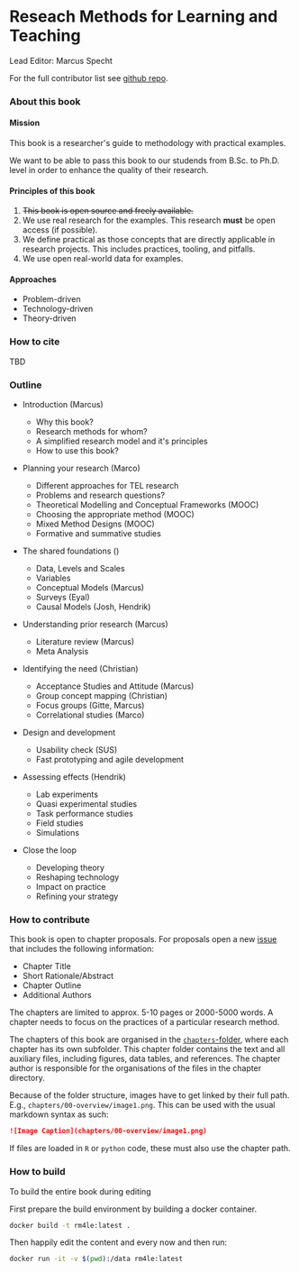 # Reseach Methods for Learning and Teaching

Lead Editor: Marcus Specht

For the full contributor list see [github repo](https://github.com/marcuspecht/RM4LE).

### About this book

#### Mission

This book is a researcher's guide to methodology with practical examples.

We want to be able to pass this book to our studends from B.Sc. to Ph.D. level in order to enhance the quality of their research.

#### Principles of this book

1. ~~This book is open source and freely available.~~
1. We use real research for the examples. This research **must** be open access (if possible). 
1. We define practical as those concepts that are directly applicable in research projects. This includes practices, tooling, and pitfalls. 
1. We use open real-world data for examples.


#### Approaches

- Problem-driven
- Technology-driven
- Theory-driven

### How to cite

TBD

### Outline

- Introduction (Marcus)
  - Why this book?
  - Research methods for whom?
  - A simplified research model and it's principles
  - How to use this book?
  
- Planning your research (Marco)
  - Different approaches for TEL research
  - Problems and research questions?
  - Theoretical Modelling and Conceptual Frameworks (MOOC)
  - Choosing the appropriate method (MOOC)
  - Mixed Method Designs (MOOC)
  - Formative and summative studies
  
- The shared foundations ()
  - Data, Levels and Scales
  - Variables 
  - Conceptual Models (Marcus)
  - Surveys (Eyal)
  - Causal Models (Josh, Hendrik)
  
- Understanding prior research (Marcus)
  - Literature review (Marcus)
  - Meta Analysis

- Identifying the need (Christian)
  - Acceptance Studies and Attitude (Marcus)
  - Group concept mapping (Christian)
  - Focus groups (Gitte, Marcus)
  - Correlational studies (Marco)
  
- Design and development
  - Usability check (SUS)
  - Fast prototyping and agile development
  
- Assessing effects (Hendrik)
  - Lab experiments
  - Quasi experimental studies
  - Task performance studies
  - Field studies
  - Simulations
  
- Close the loop
  - Developing theory
  - Reshaping technology
  - Impact on practice
  - Refining your strategy



### How to contribute

This book is open to chapter proposals. For proposals open a new [issue](marcuspecht/RM4LE/issues) that includes the following information: 

- Chapter Title
- Short Rationale/Abstract
- Chapter Outline
- Additional Authors

The chapters are limited to approx. 5-10 pages or 2000-5000 words. A chapter needs to focus on the practices of a particular research method.

The chapters of this book are organised in the [`chapters`-folder](main/chapters), where each chapter has its own subfolder. This chapter folder contains the text and all auxiliary files, including figures, data tables, and references. The chapter author is responsible for the organisations of the files in the chapter directory. 

Because of the folder structure, images have to get linked by their full path. E.g., `chapters/00-overview/image1.png`. This can be used with the usual markdown syntax as such: 

```markdown
![Image Caption](chapters/00-overview/image1.png)
```

If files are loaded in `R` or `python` code, these must also use the chapter path. 

### How to build 

To build the entire book during editing

First prepare the build environment by building a docker container.

```bash 
docker build -t rm4le:latest .
```

Then happily edit the content and every now and then run:

```bash
docker run -it -v $(pwd):/data rm4le:latest 
```
